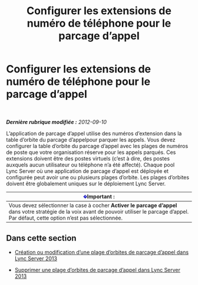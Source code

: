 ﻿---
title: Configurer les extensions de numéro de téléphone pour le parcage d’appel
TOCTitle: Configurer les extensions de numéro de téléphone pour le parcage d’appel
ms:assetid: fbf97624-9587-42a6-b276-1b69c574a74d
ms:mtpsurl: https://technet.microsoft.com/fr-fr/library/Gg182611(v=OCS.15)
ms:contentKeyID: 49299448
ms.date: 05/20/2016
mtps_version: v=OCS.15
ms.translationtype: HT
---

# Configurer les extensions de numéro de téléphone pour le parcage d’appel

 

_**Dernière rubrique modifiée :** 2012-09-10_

L’application de parcage d’appel utilise des numéros d’extension dans la table d’orbite du parcage d’appelpour parquer les appels. Vous devez configurer la table d’orbite du parcage d’appel avec les plages de numéros de poste que votre organisation réserve pour les appels parqués. Ces extensions doivent être des postes virtuels (c’est à dire, des postes auxquels aucun utilisateur ou téléphone n’a été affecté). Chaque pool Lync Server où une application de parcage d’appel est déployée et configurée peut avoir une ou plusieurs plages d’orbite. Les plages d’orbites doivent être globalement uniques sur le déploiement Lync Server.

<table>
<thead>
<tr class="header">
<th><img src="images/Gg425917.important(OCS.15).gif" title="important" alt="important" />Important :</th>
</tr>
</thead>
<tbody>
<tr class="odd">
<td>Vous devez sélectionner la case à cocher <strong>Activer le parcage d’appel</strong> dans votre stratégie de la voix avant de pouvoir utiliser le parcage d’appel. Par défaut, cette option n’est pas sélectionnée.</td>
</tr>
</tbody>
</table>


## Dans cette section

  - [Création ou modification d’une plage d’orbites de parcage d’appel dans Lync Server 2013](lync-server-2013-create-or-modify-a-call-park-orbit-range.md)

  - [Supprimer une plage d’orbites de parcage d’appel dans Lync Server 2013](lync-server-2013-delete-a-call-park-orbit-range.md)

